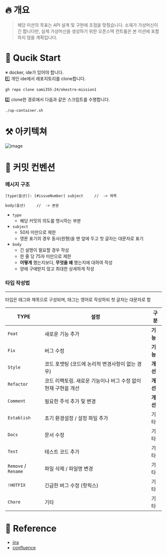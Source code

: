 # 🔥 개요
> 해당 미션의 목표는 API 설계 및 구현에 초점을 맞췄습니다.
> 소재가 가상머신이긴 합니다만, 실제 가상머신을 생성하기 위한 오픈스텍 컨트롤은 본 미션에 포함하지 않을 계획입니다.

# 🏁 Qucik Start
※ docker, ide가 있어야 합니다.<br>
1️⃣ 개인 ide에서 레포지토리를 clone합니다.
```
gh repo clone sami355-24/okestro-mission1
```
2️⃣ clone한 경로에서 다음과 같은 스크립트를 수행합니다.
```
./up-container.sh
```


# ⚒️ 아키텍쳐
![image](https://github.com/user-attachments/assets/87860436-27e4-47b4-b4da-f46002ab45ba)


# 📝 커밋 컨벤션
### 메시지 구조


```
[type(옵션)]: [#issueNumber] subject     //  -> 제목

body(옵션)     //  -> 본문
```

- `type`
    - 해당 커밋의 의도를 명시하는 부분
- `subject`
    - 50자 미만으로 제한
    - 영문 표기의 경우 동사(원형)을 맨 앞에 두고 첫 글자는 대문자로 표기
- `body`
    - 긴 설명이 필요할 경우 작성
    - 한 줄 당 75자 미만으로 제한
    - **어떻게** 했는지보다, **무엇을 왜** 했는지에 대하여 작성
    - 양에 구애받지 않고 최대한 상세하게 작성

### 타입 작성법

---

타입은 태그와 제목으로 구성되며, 태그는 영어로 작성하되 첫 글자는 대문자로 함

| TYPE                | 설정                                   | **구분** |
|---------------------|--------------------------------------|--------|
| `Feat`              | 새로운 기능 추가                            | **기능** |
| `Fix`               | 버그 수정                                | **기능** |
| `Style`             | 코드 포맷팅 (코드에 논리적 변경사항이 없는 경우)         | **개선** |
| `Refactor`          | 코드 리팩토링. 새로운 기능이나 버그 수정 없이 현재 구현을 개선 | **개선** |
| `Comment`           | 필요한 주석 추가 및 변경                       | **개선** |
| `Establish`         | 초기 환경설정 / 설정 파일 추가                   | 기타     |
| `Docs`              | 문서 수정                                | 기타     |
| `Test`              | 테스트 코드 추가                            | 기타     |
| `Remove` / `Rename` | 파일 삭제 / 파일명 변경                       | 기타     |
| `!HOTFIX`           | 긴급한 버그 수정 (핫픽스)                      | 기타     |
| `Chore`             | 기타                                   | 기타     |

# 🔗 Reference

- [jira](https://okestro.atlassian.net/browse/OKCPPP-779)
- [confluence](https://okestro.atlassian.net/wiki/spaces/CBSPPP2411/pages/1852145836/Tech+Stack)
